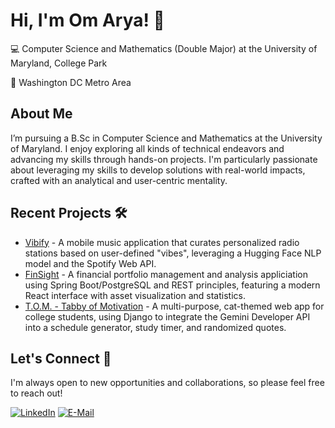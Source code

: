 # Hi, I'm Om Arya! 👋
💻 Computer Science and Mathematics (Double Major) at the University of Maryland, College Park

📍 Washington DC Metro Area

## About Me
I’m pursuing a B.Sc in Computer Science and Mathematics at the University of Maryland. I enjoy exploring all kinds of technical endeavors and advancing my skills through hands-on projects. I'm particularly passionate about leveraging my skills to develop solutions with real-world impacts, crafted with an analytical and user-centric mentality.

## Recent Projects 🛠
* [Vibify][Vibify-url] - A mobile music application that curates personalized radio stations based on user-defined "vibes", leveraging a Hugging Face NLP model and the Spotify Web API.
* [FinSight][FinSight-url] - A financial portfolio management and analysis appliciation using Spring Boot/PostgreSQL and REST principles, featuring a modern React interface with asset visualization and statistics.
* [T.O.M. - Tabby of Motivation][TOM-url] - A multi-purpose, cat-themed web app for college students, using Django to integrate the Gemini Developer API into a schedule generator, study timer, and randomized quotes.
  
## Let's Connect 🤝
I'm always open to new opportunities and collaborations, so please feel free to reach out!

[![LinkedIn][LinkedIn.com]][LinkedIn-url]
[![E-Mail][Email.com]][Email-url]

<!-- MARKDOWN LINKS & IMAGES -->
[Vibify-url]: https://github.com/om-arya/Vibify
[FinSight-url]: https://github.com/om-arya/FinSight
[TOM-url]: https://github.com/om-arya/T.O.M

[LinkedIn.com]: https://img.shields.io/badge/LinkedIn-0077B5?style=for-the-badge&logo=linkedin&logoColor=white
[LinkedIn-url]: https://www.linkedin.com/in/om-arya/
[Email.com]: https://img.shields.io/badge/Gmail-D14836?style=for-the-badge&logo=gmail&logoColor=white
[Email-url]: mailto:om.arya0577@gmail.com
